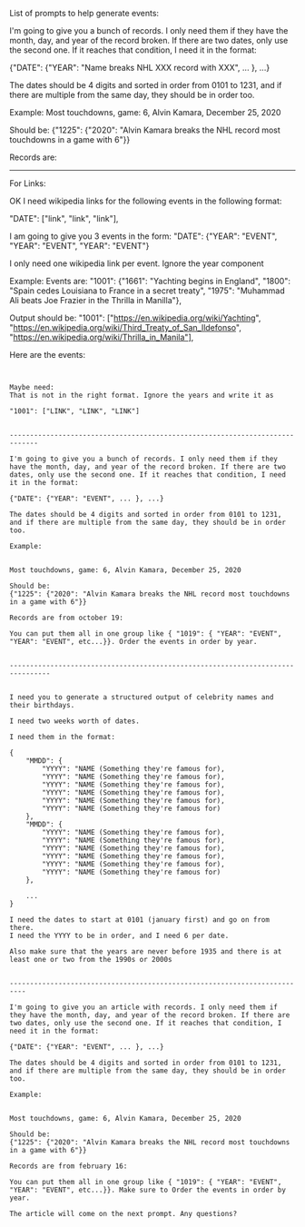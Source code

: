 List of prompts to help generate events:

I'm going to give you a bunch of records. I only need them if they have the month, day, and year of the record broken. If there are two dates, only use the second one. If it reaches that condition, I need it in the format:

{"DATE": {"YEAR": "Name breaks NHL XXX record with XXX", ... }, ...}

The dates should be 4 digits and sorted in order from 0101 to 1231, and if there are multiple from the same day, they should be in order too.

Example:
Most touchdowns, game: 6, Alvin Kamara, December 25, 2020

Should be:
{"1225": {"2020": "Alvin Kamara breaks the NHL record most touchdowns in a game with 6"}}

Records are:

-------------------------------------------------------------------------------------------
For Links:

OK I need wikipedia links for the following events in the following format:

"DATE": ["link", "link", "link"],

I am going to give you 3 events in the form:
"DATE": {"YEAR": "EVENT", "YEAR": "EVENT", "YEAR": "EVENT"}

I only need one wikipedia link per event. Ignore the year component

Example:
Events are:
"1001": {"1661": "Yachting begins in England", "1800": "Spain cedes Louisiana to France in a secret treaty", "1975": "Muhammad Ali beats Joe Frazier in the Thrilla in Manilla"},

Output should be:
"1001": ["https://en.wikipedia.org/wiki/Yachting", "https://en.wikipedia.org/wiki/Third_Treaty_of_San_Ildefonso", "https://en.wikipedia.org/wiki/Thrilla_in_Manila"],

Here are the events:
~~~~~~~~~~~~~~~~~~~~~~~~~~~~~~~~~~~~~~~~~~~~~~~~~~~~~~~~~~~~~~~~~~~~~~~~~~~~~~~~~~~~~~~~~~~~~~~~


Maybe need:
That is not in the right format. Ignore the years and write it as 

"1001": ["LINK", "LINK", "LINK"]


-----------------------------------------------------------------------------

I'm going to give you a bunch of records. I only need them if they have the month, day, and year of the record broken. If there are two dates, only use the second one. If it reaches that condition, I need it in the format:

{"DATE": {"YEAR": "EVENT", ... }, ...} 

The dates should be 4 digits and sorted in order from 0101 to 1231, and if there are multiple from the same day, they should be in order too.

Example:


Most touchdowns, game: 6, Alvin Kamara, December 25, 2020

Should be:
{"1225": {"2020": "Alvin Kamara breaks the NHL record most touchdowns in a game with 6"}}

Records are from october 19:

You can put them all in one group like { "1019": { "YEAR": "EVENT", "YEAR": "EVENT", etc...}}. Order the events in order by year.


--------------------------------------------------------------------------------


I need you to generate a structured output of celebrity names and their birthdays.

I need two weeks worth of dates. 

I need them in the format:

{
    "MMDD": {
        "YYYY": "NAME (Something they're famous for),
        "YYYY": "NAME (Something they're famous for),
        "YYYY": "NAME (Something they're famous for),
        "YYYY": "NAME (Something they're famous for),
        "YYYY": "NAME (Something they're famous for),
        "YYYY": "NAME (Something they're famous for)
    },
    "MMDD": {
        "YYYY": "NAME (Something they're famous for),
        "YYYY": "NAME (Something they're famous for),
        "YYYY": "NAME (Something they're famous for),
        "YYYY": "NAME (Something they're famous for),
        "YYYY": "NAME (Something they're famous for),
        "YYYY": "NAME (Something they're famous for)
    }, 

    ...
}

I need the dates to start at 0101 (january first) and go on from there.
I need the YYYY to be in order, and I need 6 per date.

Also make sure that the years are never before 1935 and there is at least one or two from the 1990s or 2000s


--------------------------------------------------------------------------

I'm going to give you an article with records. I only need them if they have the month, day, and year of the record broken. If there are two dates, only use the second one. If it reaches that condition, I need it in the format: 

{"DATE": {"YEAR": "EVENT", ... }, ...} 

The dates should be 4 digits and sorted in order from 0101 to 1231, and if there are multiple from the same day, they should be in order too.

Example:


Most touchdowns, game: 6, Alvin Kamara, December 25, 2020

Should be:
{"1225": {"2020": "Alvin Kamara breaks the NHL record most touchdowns in a game with 6"}}

Records are from february 16: 

You can put them all in one group like { "1019": { "YEAR": "EVENT", "YEAR": "EVENT", etc...}}. Make sure to Order the events in order by year.

The article will come on the next prompt. Any questions?